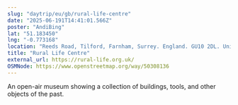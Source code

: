 ```yaml
---
slug: "daytrip/eu/gb/rural-life-centre"
date: "2025-06-191T14:41:01.566Z"
poster: "AndiBing"
lat: "51.183450"
lng: "-0.773168"
location: "Reeds Road, Tilford, Farnham, Surrey. England. GU10 2DL. United Kingdom"
title: "Rural Life Centre"
external_url: https://rural-life.org.uk/
OSMNode: https://www.openstreetmap.org/way/50308136
---
```

An open-air museum showing a collection of buildings, tools, and other objects of the past.

